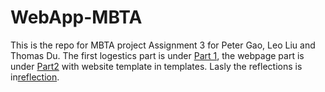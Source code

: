 # WebApp-MBTA
 This is the repo for MBTA project Assignment 3 for Peter Gao, Leo Liu and Thomas Du. The first logestics part is under [Part 1](code_MBTA.py), the webpage part is under [Part2](app.py) with website template in templates. Lasly the reflections is in[reflection](reflections.md). 
